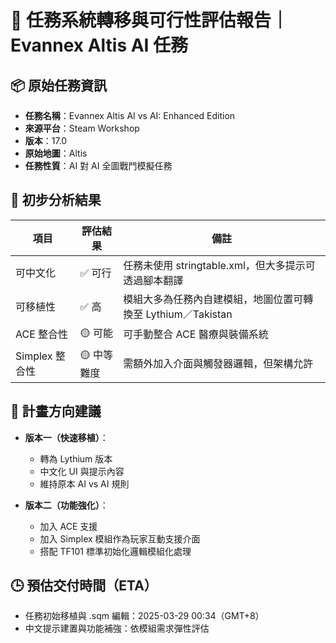 # 📘 任務系統轉移與可行性評估報告｜Evannex Altis AI 任務

## 📦 原始任務資訊
- **任務名稱**：Evannex Altis AI vs AI: Enhanced Edition
- **來源平台**：Steam Workshop
- **版本**：17.0
- **原始地圖**：Altis
- **任務性質**：AI 對 AI 全圖戰鬥模擬任務

## 🧪 初步分析結果

| 項目 | 評估結果 | 備註 |
|------|-----------|------|
| 可中文化 | ✅ 可行 | 任務未使用 stringtable.xml，但大多提示可透過腳本翻譯 |
| 可移植性 | ✅ 高 | 模組大多為任務內自建模組，地圖位置可轉換至 Lythium／Takistan |
| ACE 整合性 | 🟡 可能 | 可手動整合 ACE 醫療與裝備系統 |
| Simplex 整合性 | 🟡 中等難度 | 需額外加入介面與觸發器邏輯，但架構允許 |

## 🔧 計畫方向建議

- **版本一（快速移植）**：
  - 轉為 Lythium 版本
  - 中文化 UI 與提示內容
  - 維持原本 AI vs AI 規則

- **版本二（功能強化）**：
  - 加入 ACE 支援
  - 加入 Simplex 模組作為玩家互動支援介面
  - 搭配 TF101 標準初始化邏輯模組化處理

## 🕒 預估交付時間（ETA）

- 任務初始移植與 .sqm 編輯：2025-03-29 00:34（GMT+8）
- 中文提示建置與功能補強：依模組需求彈性評估
